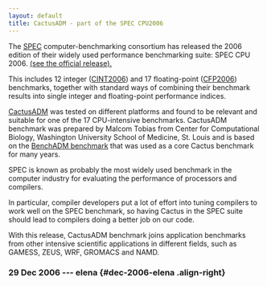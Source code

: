 ```yaml
---
layout: default
title: CactusADM - part of the SPEC CPU2006 
---
```

The [SPEC](http://www.spec.org) computer-benchmarking consortium has
released the 2006 edition of their widely used performance benchmarking
suite: SPEC CPU 2006. [(see the official
release).](http://www.spec.org/cpu2006/press/release.html)

This includes 12 integer
([CINT2006](http://www.spec.org/cpu2006/CINT2006/)) and 17
floating-point ([CFP2006](http://www.spec.org/cpu2006/CFP2006/))
benchmarks, together with standard ways of combining their benchmark
results into single integer and floating-point performance indices.

[CactusADM](http://www.spec.org/auto/cpu2006/Docs/436.cactusADM.html)
was tested on different platforms and found to be relevant and suitable
for one of the 17 CPU-intensive benchmarks. CactusADM benchmark was
prepared by Malcom Tobias from Center for Computational Biology,
Washington University School of Medicine, St. Louis and is based on the
[BenchADM benchmark](http://www.cactuscode.org/old/Benchmark/) that was
used as a core Cactus benchmark for many years.

SPEC is known as probably the most widely used benchmark in the computer
industry for evaluating the performance of processors and compilers.

In particular, compiler developers put a lot of effort into tuning
compilers to work well on the SPEC benchmark, so having Cactus in the
SPEC suite should lead to compilers doing a better job on our code.

With this release, CactusADM benchmark joins application benchmarks from
other intensive scientific applications in different fields, such as
GAMESS, ZEUS, WRF, GROMACS and NAMD.

### 29 Dec 2006 --- elena {#dec-2006-elena .align-right}
